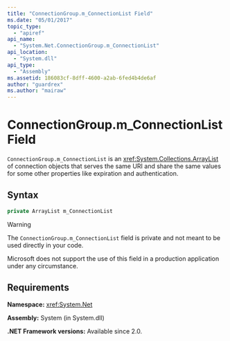 ```yaml
---
title: "ConnectionGroup.m_ConnectionList Field"
ms.date: "05/01/2017"
topic_type: 
  - "apiref"
api_name: 
  - "System.Net.ConnectionGroup.m_ConnectionList"
api_location: 
  - "System.dll"
api_type: 
  - "Assembly"
ms.assetid: 186083cf-8dff-4600-a2ab-6fed4b4de6af
author: "guardrex"
ms.author: "mairaw"
---
```

# ConnectionGroup.m\_ConnectionList Field

`ConnectionGroup.m_ConnectionList` is an <xref:System.Collections.ArrayList> of connection objects that serves the same URI and share the same values for some other properties like expiration and authentication.

## Syntax

```csharp  
private ArrayList m_ConnectionList
```

> [!WARNING]
> The `ConnectionGroup.m_ConnectionList` field is private and not meant to be used directly in your code.
> 
> Microsoft does not support the use of this field in a production application under any circumstance.

## Requirements

**Namespace:** <xref:System.Net>

**Assembly:** System (in System.dll)

**.NET Framework versions:** Available since 2.0.
